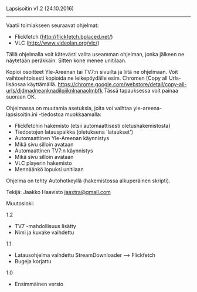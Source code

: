 Lapsisoitin v1.2 (24.10.2016)
**********************

Vaatii toimiakseen seuraavat ohjelmat:
  * Flickfetch (http://flickfetch.bplaced.net/)
  * VLC (http://www.videolan.org/vlc/)

Tällä ohjelmalla voit kätevästi valita useamman ohjelman, jonka jälkeen ne
näytetään peräkkäin. Sitten kone menee unitilaan.

Kopioi osoitteet Yle-Areenan tai TV7:n sivuilta ja liitä ne ohjelmaan.
Voit vaihtoehtoisesti kopioida ne leikepöydälle esim. Chromen [Copy all Urls-
lisäosaa käyttämällä. https://chrome.google.com/webstore/detail/copy-all-urls/djdmadneanknadilpjiknlnanaolmbfk
Tässä tapauksessa voit painaa suoraan OK.

Ohjelmassa on muutamia asetuksia, joita voi vaihtaa
yle-areena-lapsisoitin.ini -tiedostoa muokkaamalla:
  * Flickfetchin hakemisto (etsii automaattisesti oletushakemistosta)
  * Tiedostojen latauspaikka (oletuksena 'lataukset')
  * Automaattinen Yle-Areenan käynnistys
  * Mikä sivu silloin avataan
  * Automaattinen TV7:n käynnistys
  * Mikä sivu silloin avataan
  * VLC playerin hakemisto
  * Mennäänkö lopuksi unitilaan

Ohjelma on tehty Autohotkeyllä (hakemistossa alkuperäinen skripti).

Tekijä:
Jaakko Haavisto
jaaxtra@gmail.com

Muutosloki:

1.2 
- TV7 -mahdollisuus lisätty
- Nimi ja kuvake vaihdettu

1.1
- Latausohjelma vaihdettu StreamDownloader --> Flickfetch
- Bugeja korjattu

1.0
- Ensimmäinen versio
